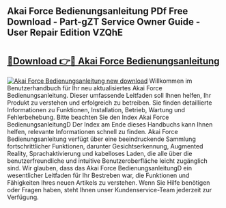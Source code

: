 ## Akai Force Bedienungsanleitung PDf Free Download - Part-gZT Service Owner Guide - User Repair Edition VZQhE

# <h2><a href="http://df5slco.blite.top/?on=Akai+Force+Bedienungsanleitung">🔗Download 👉🔴 Akai Force Bedienungsanleitung</a></h2>

[![Akai Force Bedienungsanleitung new download](https://i.imgur.com/lujVjoI.png)](http://df5slco.blite.top/?on=Akai+Force+Bedienungsanleitung)
Willkommen im Benutzerhandbuch für Ihr neu aktualisiertes Akai Force Bedienungsanleitung. Dieser umfassende Leitfaden soll Ihnen helfen, Ihr Produkt zu verstehen und erfolgreich zu betreiben. Sie finden detaillierte Informationen zu Funktionen, Installation, Betrieb, Wartung und Fehlerbehebung. Bitte beachten Sie den Index Akai Force BedienungsanleitungD Der Index am Ende dieses Handbuchs kann Ihnen helfen, relevante Informationen schnell zu finden. Akai Force Bedienungsanleitung verfügt über eine beeindruckende Sammlung fortschrittlicher Funktionen, darunter Gesichtserkennung, Augmented Reality, Sprachaktivierung und kabelloses Laden, die alle über die benutzerfreundliche und intuitive Benutzeroberfläche leicht zugänglich sind. Wir glauben, dass das Akai Force BedienungsanleitungD ein wesentlicher Leitfaden für Ihr Bestreben war, die Funktionen und Fähigkeiten Ihres neuen Artikels zu verstehen. Wenn Sie Hilfe benötigen oder Fragen haben, steht Ihnen unser Kundenservice-Team jederzeit zur Verfügung.
